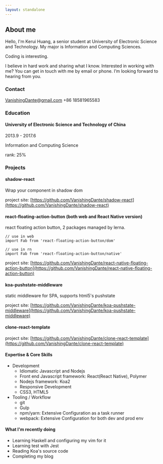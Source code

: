 ```yaml
---
layout: standalone
---
```


## About me 

Hello, I'm Kerui Huang, a senior student at University of Electronic Science and Technology. My major is Information and Computing Sciences.

Coding is interesting. 

I believe in hard work and sharing what I know. Interested in working with me? You can get in touch with me by email or phone. I’m looking forward to hearing from you.

### Contact

VanishingDante@gmail.com
+86 18581965583

### Education

#### University of Electronic Science and Technology of China

2013.9 - 2017.6

Information and Computing Science

rank: 25%

### Projects

#### shadow-react

Wrap your component in shadow dom

project site: [https://github.com/VanishingDante/shadow-react](https://github.com/VanishingDante/shadow-react)


#### react-floating-action-button (both web and React Native version)

react floating action button, 2 packages managed by lerna.

```
// use in web
import Fab from 'react-floating-action-button/dom'

// use in rn
import Fab from 'react-floating-action-button/native'
```

project site: [https://github.com/VanishingDante/react-native-floating-action-button](https://github.com/VanishingDante/react-native-floating-action-button)

#### koa-pushstate-middleware

static middleware for SPA, supports html5's pushstate

project site: [https://github.com/VanishingDante/koa-pushstate-middleware](https://github.com/VanishingDante/koa-pushstate-middleware)

#### clone-react-template

project site: [https://github.com/VanishingDante/clone-react-template](https://github.com/VanishingDante/clone-react-template)

#### Expertise & Core Skills

- Development
  - Idiomatic Javascript and Nodejs
  - Front end Javascript framework: React(React Native), Polymer
  - Nodejs framework: Koa2
  - Responsive Development
  - CSS3, HTML5
- Tooling / Workflow
  - git
  - Gulp
  - npm/yarn: Extensive Configuration as a task runner
  - webpack: Extensive Configuration for both dev and prod env

#### What I'm recently doing

- Learning Haskell and configuring my vim for it
- Learning test with Jest
- Reading Koa's source code
- Completing my blog
